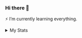 ### Hi there 👋

⚡ I’m currently learning everything.

<details>
  <summary>My Stats</summary>
  
  ![Metrics](https://github.com/aleaxim/aleaxim/blob/main/metrics.svg)
  
  ![counter](https://enbitn3f4jmv2qb.m.pipedream.net)
  
</details>


<!--
**aleaxim/aleaxim** is a ✨ _special_ ✨ repository because its `README.md` (this file) appears on your GitHub profile.

Here are some ideas to get you started:

- 🔭 I’m currently working on ...
- 🌱 I’m currently learning ...
- 👯 I’m looking to collaborate on ...
- 🤔 I’m looking for help with ...
- 💬 Ask me about ...
- 📫 How to reach me: ...
- 😄 Pronouns: ...
- ⚡ Fun fact: ...
-->
